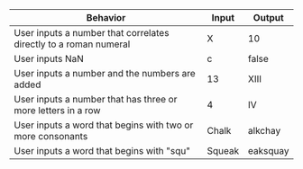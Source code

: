 |  Behavior | Input  | Output  |
|---|---|---|
|  User inputs a number that correlates directly to a roman numeral  | X | 10  |
|  User inputs NaN | c  | false  |
|  User inputs a number and the numbers are added | 13 | XIII
| User inputs a number that has three or more letters in a row | 4  | IV  |
| User inputs a word that begins with two or more consonants | Chalk  |  alkchay |
| User inputs a word that begins with "squ"  | Squeak  | eaksquay  |
